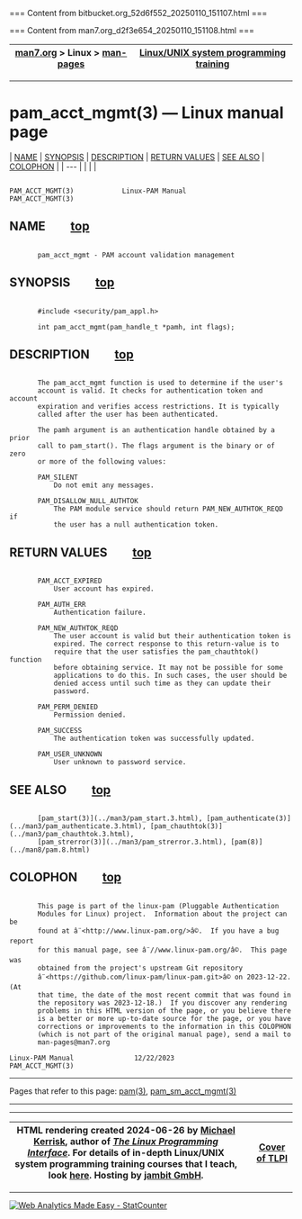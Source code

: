 === Content from bitbucket.org_52d6f552_20250110_151107.html ===




=== Content from man7.org_d2f3e654_20250110_151108.html ===


| [man7.org](../../../index.html) > Linux > [man-pages](../index.html) | [Linux/UNIX system programming training](http://man7.org/training/) |
| --- | --- |

---

# pam\_acct\_mgmt(3) — Linux manual page

| [NAME](#NAME) | [SYNOPSIS](#SYNOPSIS) | [DESCRIPTION](#DESCRIPTION) | [RETURN VALUES](#RETURN_VALUES) | [SEE ALSO](#SEE_ALSO) | [COLOPHON](#COLOPHON) |
| --- |
|  |  |

```

PAM_ACCT_MGMT(3)            Linux-PAM Manual            PAM_ACCT_MGMT(3)

```
## NAME         [top](#top_of_page)

```

       pam_acct_mgmt - PAM account validation management

```
## SYNOPSIS         [top](#top_of_page)

```

       #include <security/pam_appl.h>

       int pam_acct_mgmt(pam_handle_t *pamh, int flags);

```
## DESCRIPTION         [top](#top_of_page)

```

       The pam_acct_mgmt function is used to determine if the user's
       account is valid. It checks for authentication token and account
       expiration and verifies access restrictions. It is typically
       called after the user has been authenticated.

       The pamh argument is an authentication handle obtained by a prior
       call to pam_start(). The flags argument is the binary or of zero
       or more of the following values:

       PAM_SILENT
           Do not emit any messages.

       PAM_DISALLOW_NULL_AUTHTOK
           The PAM module service should return PAM_NEW_AUTHTOK_REQD if
           the user has a null authentication token.

```
## RETURN VALUES         [top](#top_of_page)

```

       PAM_ACCT_EXPIRED
           User account has expired.

       PAM_AUTH_ERR
           Authentication failure.

       PAM_NEW_AUTHTOK_REQD
           The user account is valid but their authentication token is
           expired. The correct response to this return-value is to
           require that the user satisfies the pam_chauthtok() function
           before obtaining service. It may not be possible for some
           applications to do this. In such cases, the user should be
           denied access until such time as they can update their
           password.

       PAM_PERM_DENIED
           Permission denied.

       PAM_SUCCESS
           The authentication token was successfully updated.

       PAM_USER_UNKNOWN
           User unknown to password service.

```
## SEE ALSO         [top](#top_of_page)

```

       [pam_start(3)](../man3/pam_start.3.html), [pam_authenticate(3)](../man3/pam_authenticate.3.html), [pam_chauthtok(3)](../man3/pam_chauthtok.3.html),
       [pam_strerror(3)](../man3/pam_strerror.3.html), [pam(8)](../man8/pam.8.html)

```
## COLOPHON         [top](#top_of_page)

```

       This page is part of the linux-pam (Pluggable Authentication
       Modules for Linux) project.  Information about the project can be
       found at â¨<http://www.linux-pam.org/>â©.  If you have a bug report
       for this manual page, see â¨//www.linux-pam.org/â©.  This page was
       obtained from the project's upstream Git repository
       â¨<https://github.com/linux-pam/linux-pam.git>â© on 2023-12-22.  (At
       that time, the date of the most recent commit that was found in
       the repository was 2023-12-18.)  If you discover any rendering
       problems in this HTML version of the page, or you believe there
       is a better or more up-to-date source for the page, or you have
       corrections or improvements to the information in this COLOPHON
       (which is not part of the original manual page), send a mail to
       man-pages@man7.org

Linux-PAM Manual               12/22/2023               PAM_ACCT_MGMT(3)

```

---

Pages that refer to this page:
[pam(3)](../man3/pam.3.html),
[pam\_sm\_acct\_mgmt(3)](../man3/pam_sm_acct_mgmt.3.html)

---

---

| HTML rendering created 2024-06-26 by [Michael Kerrisk](https://man7.org/mtk/index.html), author of [*The Linux Programming Interface*](https://man7.org/tlpi/).  For details of in-depth **Linux/UNIX system programming training courses** that I teach, look [here](https://man7.org/training/).  Hosting by [jambit GmbH](https://www.jambit.com/index_en.html). |  | [Cover of TLPI](https://man7.org/tlpi/) |
| --- | --- | --- |

---

[![Web Analytics Made Easy -
StatCounter](https://c.statcounter.com/7422636/0/9b6714ff/1/)](https://statcounter.com/ "Web Analytics
Made Easy - StatCounter")


